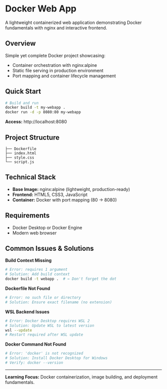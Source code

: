 # Docker Web App

A lightweight containerized web application demonstrating Docker fundamentals with nginx and interactive frontend.

## Overview

Simple yet complete Docker project showcasing:
- Container orchestration with nginx:alpine
- Static file serving in production environment  
- Port mapping and container lifecycle management

## Quick Start

```bash
# Build and run
docker build -t my-webapp .
docker run -d -p 8080:80 my-webapp 
```

**Access:** http://localhost:8080

## Project Structure

```
├── Dockerfile    
├── index.html       
├── style.css       
└── script.js       
```

## Technical Stack

- **Base Image:** nginx:alpine (lightweight, production-ready)
- **Frontend:** HTML5, CSS3, JavaScript
- **Container:** Docker with port mapping (80 → 8080)

## Requirements

- Docker Desktop or Docker Engine
- Modern web browser

## Common Issues & Solutions

**Build Context Missing**
```bash
# Error: requires 1 argument
# Solution: Add build context
docker build -t webapp .  # ← Don't forget the dot
```

**Dockerfile Not Found**
```bash
# Error: no such file or directory
# Solution: Ensure exact filename (no extension)
```

**WSL Backend Issues**
```bash
# Error: Docker Desktop requires WSL 2
# Solution: Update WSL to latest version
wsl --update
# Restart required after WSL update
```

**Docker Command Not Found**
```bash
# Error: 'docker' is not recognized
# Solution: Install Docker Desktop for Windows
# Verify: docker --version
```

---

**Learning Focus:** Docker containerization, image building, and deployment fundamentals.
